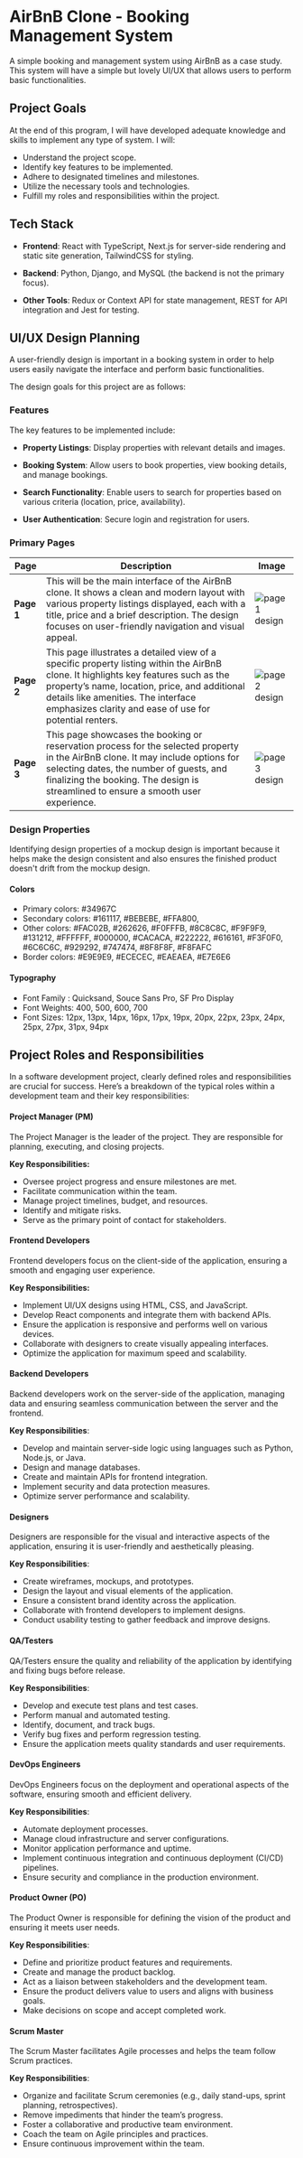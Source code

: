 # AirBnB Clone - Booking Management System

A simple booking and management system using AirBnB as a case study. This system will have a simple but lovely UI/UX that allows users to perform basic functionalities.

## Project Goals

At the end of this program, I will have developed adequate knowledge and skills to implement any type of system. I will:

- Understand the project scope.
- Identify key features to be implemented.
- Adhere to designated timelines and milestones.
- Utilize the necessary tools and technologies.
- Fulfill my roles and responsibilities within the project.

## Tech Stack

- <strong>Frontend</strong>: React with TypeScript, Next.js for server-side rendering and static site generation, TailwindCSS for styling.

- <strong>Backend</strong>: Python, Django, and MySQL (the backend is not the primary focus).

- <strong>Other Tools</strong>: Redux or Context API for state management, REST for API integration and Jest for testing.

## UI/UX Design Planning

A user-friendly design is important in a booking system in order to help users easily navigate the interface and perform basic functionalities.

The design goals for this project are as follows:

### Features

The key features to be implemented include:

- <strong>Property Listings</strong>: Display properties with relevant details and images.

- <strong>Booking System</strong>: Allow users to book properties, view booking details, and manage bookings.

- <strong>Search Functionality</strong>: Enable users to search for properties based on various criteria (location, price, availability).
- <strong>User Authentication</strong>: Secure login and registration for users.

### Primary Pages

| Page                    | Description                                                                                                                                                                                                                                                                           | Image                                    |
| ----------------------- | ------------------------------------------------------------------------------------------------------------------------------------------------------------------------------------------------------------------------------------------------------------------------------------- | ---------------------------------------- |
| <strong>Page 1</strong> | This will be the main interface of the AirBnB clone. It shows a clean and modern layout with various property listings displayed, each with a title, price and a brief description. The design focuses on user-friendly navigation and visual appeal.                                 | ![page 1 design](./designs/airbnb-1.png) |
| <strong>Page 2</strong> | This page illustrates a detailed view of a specific property listing within the AirBnB clone. It highlights key features such as the property’s name, location, price, and additional details like amenities. The interface emphasizes clarity and ease of use for potential renters. | ![page 2 design](./designs/airbnb-2.png) |
| <strong>Page 3</strong> | This page showcases the booking or reservation process for the selected property in the AirBnB clone. It may include options for selecting dates, the number of guests, and finalizing the booking. The design is streamlined to ensure a smooth user experience.                     | ![page 3 design](./designs/airbnb-3.png) |

### Design Properties

Identifying design properties of a mockup design is important because it helps make the design consistent and also ensures the finished product doesn't drift from the mockup design.

#### Colors

- Primary colors: #34967C
- Secondary colors: #161117, #BEBEBE, #FFA800,
- Other colors: #FAC02B, #262626, #F0FFFB, #8C8C8C, #F9F9F9, #131212, #FFFFFF, #000000, #CACACA, #222222, #616161, #F3F0F0, #6C6C6C, #929292, #747474, #8F8F8F, #F8FAFC
- Border colors: #E9E9E9, #ECECEC, #EAEAEA, #E7E6E6

#### Typography

- Font Family : Quicksand, Souce Sans Pro, SF Pro Display
- Font Weights: 400, 500, 600, 700
- Font Sizes: 12px, 13px, 14px, 16px, 17px, 19px, 20px, 22px, 23px, 24px, 25px, 27px, 31px, 94px

## Project Roles and Responsibilities

In a software development project, clearly defined roles and responsibilities are crucial for success. Here’s a breakdown of the typical roles within a development team and their key responsibilities:

#### Project Manager (PM)

The Project Manager is the leader of the project. They are responsible for planning, executing, and closing projects.

<strong>Key Responsibilities:</strong>

- Oversee project progress and ensure milestones are met.
- Facilitate communication within the team.
- Manage project timelines, budget, and resources.
- Identify and mitigate risks.
- Serve as the primary point of contact for stakeholders.

#### Frontend Developers

Frontend developers focus on the client-side of the application, ensuring a smooth and engaging user experience.

<strong>Key Responsibilities:</strong>

- Implement UI/UX designs using HTML, CSS, and JavaScript.
- Develop React components and integrate them with backend APIs.
- Ensure the application is responsive and performs well on various devices.
- Collaborate with designers to create visually appealing interfaces.
- Optimize the application for maximum speed and scalability.

#### Backend Developers

Backend developers work on the server-side of the application, managing data and ensuring seamless communication between the server and the frontend.

<strong>Key Responsibilities</strong>:

- Develop and maintain server-side logic using languages such as Python, Node.js, or Java.
- Design and manage databases.
- Create and maintain APIs for frontend integration.
- Implement security and data protection measures.
- Optimize server performance and scalability.

#### Designers

Designers are responsible for the visual and interactive aspects of the application, ensuring it is user-friendly and aesthetically pleasing.

<strong>Key Responsibilities</strong>:

- Create wireframes, mockups, and prototypes.
- Design the layout and visual elements of the application.
- Ensure a consistent brand identity across the application.
- Collaborate with frontend developers to implement designs.
- Conduct usability testing to gather feedback and improve designs.

#### QA/Testers

QA/Testers ensure the quality and reliability of the application by identifying and fixing bugs before release.

<strong>Key Responsibilities</strong>:

- Develop and execute test plans and test cases.
- Perform manual and automated testing.
- Identify, document, and track bugs.
- Verify bug fixes and perform regression testing.
- Ensure the application meets quality standards and user requirements.

#### DevOps Engineers

DevOps Engineers focus on the deployment and operational aspects of the software, ensuring smooth and efficient delivery.

<strong>Key Responsibilities</strong>:

- Automate deployment processes.
- Manage cloud infrastructure and server configurations.
- Monitor application performance and uptime.
- Implement continuous integration and continuous deployment (CI/CD) pipelines.
- Ensure security and compliance in the production environment.

#### Product Owner (PO)

The Product Owner is responsible for defining the vision of the product and ensuring it meets user needs.

<strong>Key Responsibilities</strong>:

- Define and prioritize product features and requirements.
- Create and manage the product backlog.
- Act as a liaison between stakeholders and the development team.
- Ensure the product delivers value to users and aligns with business goals.
- Make decisions on scope and accept completed work.

#### Scrum Master

The Scrum Master facilitates Agile processes and helps the team follow Scrum practices.

<strong>Key Responsibilities</strong>:

- Organize and facilitate Scrum ceremonies (e.g., daily stand-ups, sprint planning, retrospectives).
- Remove impediments that hinder the team’s progress.
- Foster a collaborative and productive team environment.
- Coach the team on Agile principles and practices.
- Ensure continuous improvement within the team.
